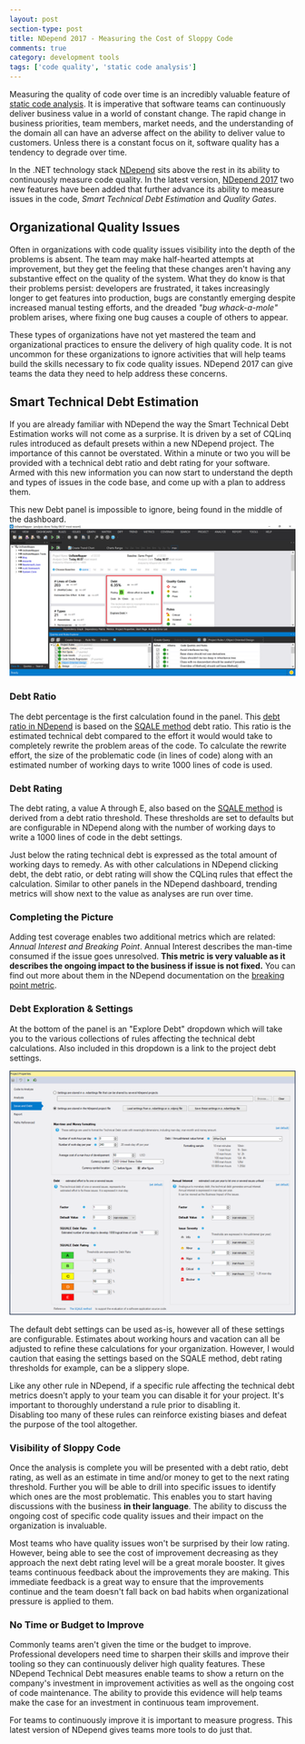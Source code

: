 ```yaml
---
layout: post
section-type: post
title: NDepend 2017 - Measuring the Cost of Sloppy Code
comments: true
category: development tools
tags: ['code quality', 'static code analysis']
---
```


Measuring the quality of code over time is an incredibly valuable feature of [static code analysis](/2015/08/30/the-importance-of-static-code-analysis.html). It is imperative that software teams can continuously deliver business value in a world of constant change. The rapid change in business priorities, team members, market needs, and the understanding of the domain all can have an adverse affect on the ability to deliver value to customers. Unless there is a constant focus on it, software quality has a tendency to degrade over time. 

In the .NET technology stack [NDepend](http:/www.ndepend.com) sits above the rest in its ability to continuously measure code quality. In the latest version, [NDepend 2017](http://www.ndepend.com/ndepend-v2017) two new features have been added that further advance its ability to measure issues in the code, _Smart Technical Debt Estimation_ and _Quality Gates_.

## Organizational Quality Issues

Often in organizations with code quality issues visibility into the depth of the problems is absent. The team may make half-hearted attempts at improvement, but they get the feeling that these changes aren't having any substantive effect on the quality of the system. What they do know is that their problems persist: developers are frustrated, it takes increasingly longer to get features into production, bugs are constantly emerging despite increased manual testing efforts, and the dreaded _"bug whack-a-mole"_ problem arises, where fixing one bug causes a couple of others to appear.

These types of organizations have not yet mastered the team and organizational practices to ensure the delivery of high quality code. It is not uncommon for these organizations to ignore activities that will help teams build the skills necessary to fix code quality issues. NDepend 2017 can give teams the data they need to help address these concerns. 

## Smart Technical Debt Estimation

If you are already familiar with NDepend the way the Smart Technical Debt Estimation works will not come as a surprise. It is driven by a set of CQLinq rules introduced as default presets within a new NDepend project. The importance of this cannot be overstated. Within a minute or two you will be provided with a technical debt ratio and debt rating for your software. Armed with this new information you can now start to understand the depth and types of issues in the code base, and come up with a plan to address them.  

This new Debt panel is impossible to ignore, being found in the middle of the dashboard.
<img class="img-responsive" src="/img/ndepend2017-debt-dashboard.png" alt="NDepend 2017 Debt panel" />

### Debt Ratio

The debt percentage is the first calculation found in the panel. This [debt ratio in NDepend](http://www.ndepend.com/docs/technical-debt#DebtRating) is based on the [SQALE method](http://www.sqale.org/) debt ratio. This ratio is the estimated technical debt compared to the effort it would would take to completely rewrite the problem areas of the code. To calculate the rewrite effort, the size of the problematic code (in lines of code) along with an estimated number of working days to write 1000 lines of code is used. 

### Debt Rating

The debt rating, a value A through E, also based on the [SQALE method](http://www.sqale.org) is derived from a debt ratio threshold. These thresholds are set to defaults but are configurable in NDepend along with the number of working days to write a 1000 lines of code in the debt settings.

Just below the rating technical debt is expressed as the total amount of working days to remedy. As with other calculations in NDepend clicking debt, the debt ratio, or debt rating will show the CQLinq rules that effect the calculation. Similar to other panels in the NDepend dashboard, trending metrics will show next to the value as analyses are run over time.  

### Completing the Picture 

Adding test coverage enables two additional metrics which are related: _Annual Interest and Breaking Point_. Annual Interest describes the man-time consumed if the issue goes unresolved. **This metric is very valuable as it describes the ongoing impact to the business if issue is not fixed.** You can find out more about them in the NDepend documentation on the [breaking point metric](http://www.ndepend.com/docs/technical-debt#BreakingPoint). 

### Debt Exploration & Settings

At the bottom of the panel is an "Explore Debt" dropdown which will take you to the various collections of rules affecting the technical debt calculations. Also included in this dropdown is a link to the project debt settings.

<img class="img-responsive" src="/img/debt-settings.png" alt="NDepend 2017 Project Debt Settings"/>

The default debt settings can be used as-is, however all of these settings are configurable. Estimates about working hours and vacation can all be adjusted to refine these calculations for your organization. However, I would caution that easing the settings based on the SQALE method, debt rating thresholds for example, can be a slippery slope.

Like any other rule in NDepend, if a specific rule affecting the technical debt metrics doesn't apply to your team you can disable it for your project. It's important to thoroughly understand a rule prior to disabling it.  
Disabling too many of these rules can reinforce existing biases and defeat the purpose of the tool altogether. 

### Visibility of Sloppy Code

Once the analysis is complete you will be presented with a debt ratio, debt rating, as well as an estimate in time and/or money to get to the next rating threshold. Further you will be able to drill into specific issues to identify which ones are the most problematic. This enables you to start having discussions with the business **in their language**. The ability to discuss the ongoing cost of specific code quality issues and their impact on the organization is invaluable.

Most teams who have quality issues won't be surprised by their low rating. However, being able to see the cost of improvement decreasing as they approach the next debt rating level will be a great morale booster. It gives teams continuous feedback about the improvements they are making. This immediate feedback is a great way to ensure that the improvements continue and the team doesn't fall back on bad habits when organizational pressure is applied to them.

### No Time or Budget to Improve

Commonly teams aren't given the time or the budget to improve. Professional developers need time to sharpen their skills and improve their tooling so they can continuously deliver high quality features. These NDepend Technical Debt measures enable teams to show a return on the company's investment in improvement activities as well as the ongoing cost of code maintenance. The ability to provide this evidence will help teams make the case for an investment in continuous team improvement.

For teams to continuously improve it is important to measure progress. This latest version of NDepend gives teams more tools to do just that.
